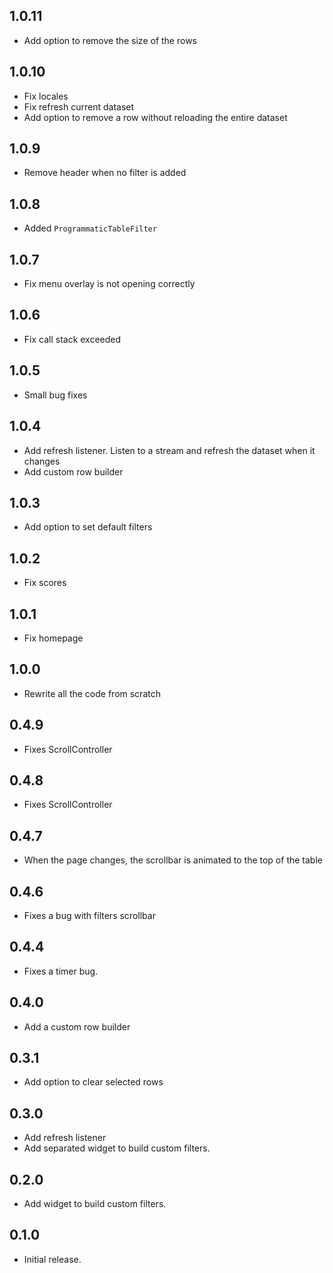## 1.0.11
* Add option to remove the size of the rows

## 1.0.10
* Fix locales
* Fix refresh current dataset
* Add option to remove a row without reloading the entire dataset


## 1.0.9
* Remove header when no filter is added

## 1.0.8
* Added `ProgrammaticTableFilter`

## 1.0.7
* Fix menu overlay is not opening correctly

## 1.0.6
* Fix call stack exceeded

## 1.0.5
* Small bug fixes

## 1.0.4
* Add refresh listener. Listen to a stream and refresh the dataset when it changes
* Add custom row builder

## 1.0.3
* Add option to set default filters

## 1.0.2
* Fix scores

## 1.0.1
* Fix homepage

## 1.0.0
* Rewrite all the code from scratch

## 0.4.9

* Fixes ScrollController

## 0.4.8

* Fixes ScrollController

## 0.4.7

* When the page changes, the scrollbar is animated to the top of the table


## 0.4.6

* Fixes a bug with filters scrollbar

## 0.4.4

* Fixes a timer bug.

## 0.4.0

* Add a custom row builder

## 0.3.1

* Add option to clear selected rows

## 0.3.0

* Add refresh listener
* Add separated widget to build custom filters.

## 0.2.0

* Add widget to build custom filters.

## 0.1.0

* Initial release.
